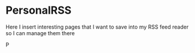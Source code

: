 # PersonalRSS
Here I insert interesting pages that I want to save into my RSS feed reader so I can manage them there

P